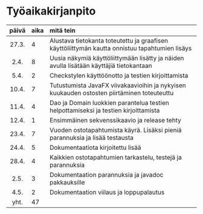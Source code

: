 # Työaikakirjanpito

| päivä | aika | mitä tein  |
| :----:|:-----| :----------|
| 27.3. | 4    | Alustava tietokanta toteutettu ja graafisen käyttöliittymän kautta onnistuu tapahtumien lisäys  |
| 2.4.  | 8    | Uusia näkymiä käyttöliittymään lisätty ja näiden avulla lisätään käyttäjiä tietokantaan         |
| 5.4.  | 2    | Checkstylen käyttöönotto ja testien kirjoittamista                                              |
| 10.4. | 7    | Tutustumista JavaFX viivakaavioihin ja nykyisen kuukauden ostosten piirtäminen toteuteuttu      |
| 11.4. | 4    | Dao ja Domain luokkien parantelua testien helpottamiseksi ja testien kirjoittamista             |
| 12.4. | 1    | Ensimmäinen sekvenssikaavio ja release tehty                                                    |
| 23.4. | 7    | Vuoden ostotapahtumista käyrä. Lisäksi pieniä parannuksia ja lisää testausta                    |
| 24.4. | 5    | Dokumentaatiota kirjoitettu lisää                                                               |
| 28.4. | 4    | Kaikkien ostotapahtumien tarkastelu, testejä ja parannuksia                                     |
| 2.5.  | 3    | Dokumentaation parannuksia ja javadoc pakkauksille                                              |
| 4.5.  | 2    | Dokumentaation viilaus ja loppupalautus                                                         |
| yht.  | 47   |                                                                                                 |
